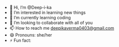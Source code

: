 - 👋 Hi, I’m @Deep-i-ka
- 👀 I’m interested in learning new things
- 🌱 I’m currently learning coding
- 💞️ I’m looking to collaborate with all of you
- 📫 How to reach me deepikaverma0403@gmail.com
- 😄 Pronouns: she/her
- ⚡ Fun fact: 

<!---
Deep-i-ka/Deep-i-ka is a ✨ special ✨ repository because its `README.md` (this file) appears on your GitHub profile.
You can click the Preview link to take a look at your changes.
--->
